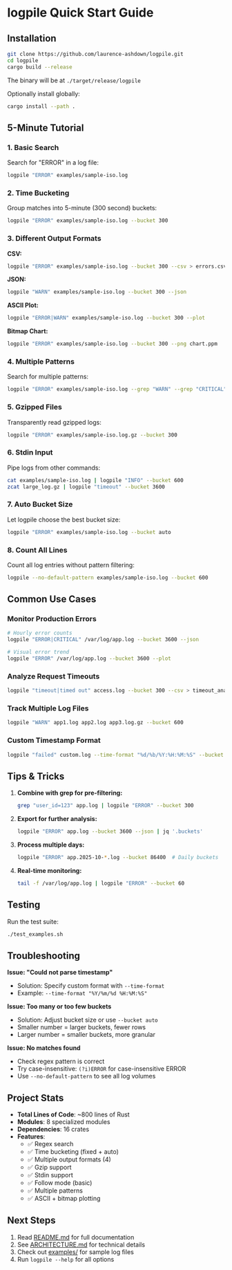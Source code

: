 # logpile Quick Start Guide

## Installation

```bash
git clone https://github.com/laurence-ashdown/logpile.git
cd logpile
cargo build --release
```

The binary will be at `./target/release/logpile`

Optionally install globally:
```bash
cargo install --path .
```

## 5-Minute Tutorial

### 1. Basic Search
Search for "ERROR" in a log file:
```bash
logpile "ERROR" examples/sample-iso.log
```

### 2. Time Bucketing
Group matches into 5-minute (300 second) buckets:
```bash
logpile "ERROR" examples/sample-iso.log --bucket 300
```

### 3. Different Output Formats

**CSV:**
```bash
logpile "ERROR" examples/sample-iso.log --bucket 300 --csv > errors.csv
```

**JSON:**
```bash
logpile "WARN" examples/sample-iso.log --bucket 300 --json
```

**ASCII Plot:**
```bash
logpile "ERROR|WARN" examples/sample-iso.log --bucket 300 --plot
```

**Bitmap Chart:**
```bash
logpile "ERROR" examples/sample-iso.log --bucket 300 --png chart.ppm
```

### 4. Multiple Patterns
Search for multiple patterns:
```bash
logpile "ERROR" examples/sample-iso.log --grep "WARN" --grep "CRITICAL" --bucket 600
```

### 5. Gzipped Files
Transparently read gzipped logs:
```bash
logpile "ERROR" examples/sample-iso.log.gz --bucket 300
```

### 6. Stdin Input
Pipe logs from other commands:
```bash
cat examples/sample-iso.log | logpile "INFO" --bucket 600
zcat large_log.gz | logpile "timeout" --bucket 3600
```

### 7. Auto Bucket Size
Let logpile choose the best bucket size:
```bash
logpile "ERROR" examples/sample-iso.log --bucket auto
```

### 8. Count All Lines
Count all log entries without pattern filtering:
```bash
logpile --no-default-pattern examples/sample-iso.log --bucket 600
```

## Common Use Cases

### Monitor Production Errors
```bash
# Hourly error counts
logpile "ERROR|CRITICAL" /var/log/app.log --bucket 3600 --json

# Visual error trend
logpile "ERROR" /var/log/app.log --bucket 3600 --plot
```

### Analyze Request Timeouts
```bash
logpile "timeout|timed out" access.log --bucket 300 --csv > timeout_analysis.csv
```

### Track Multiple Log Files
```bash
logpile "WARN" app1.log app2.log app3.log.gz --bucket 600
```

### Custom Timestamp Format
```bash
logpile "failed" custom.log --time-format "%d/%b/%Y:%H:%M:%S" --bucket 300
```

## Tips & Tricks

1. **Combine with grep for pre-filtering:**
   ```bash
   grep "user_id=123" app.log | logpile "ERROR" --bucket 300
   ```

2. **Export for further analysis:**
   ```bash
   logpile "ERROR" app.log --bucket 3600 --json | jq '.buckets'
   ```

3. **Process multiple days:**
   ```bash
   logpile "ERROR" app.2025-10-*.log --bucket 86400  # Daily buckets
   ```

4. **Real-time monitoring:**
   ```bash
   tail -f /var/log/app.log | logpile "ERROR" --bucket 60
   ```

## Testing

Run the test suite:
```bash
./test_examples.sh
```

## Troubleshooting

**Issue: "Could not parse timestamp"**
- Solution: Specify custom format with `--time-format`
- Example: `--time-format "%Y/%m/%d %H:%M:%S"`

**Issue: Too many or too few buckets**
- Solution: Adjust bucket size or use `--bucket auto`
- Smaller number = larger buckets, fewer rows
- Larger number = smaller buckets, more granular

**Issue: No matches found**
- Check regex pattern is correct
- Try case-insensitive: `(?i)ERROR` for case-insensitive ERROR
- Use `--no-default-pattern` to see all log volumes

## Project Stats

- **Total Lines of Code**: ~800 lines of Rust
- **Modules**: 8 specialized modules
- **Dependencies**: 16 crates
- **Features**: 
  - ✅ Regex search
  - ✅ Time bucketing (fixed + auto)
  - ✅ Multiple output formats (4)
  - ✅ Gzip support
  - ✅ Stdin support
  - ✅ Follow mode (basic)
  - ✅ Multiple patterns
  - ✅ ASCII + bitmap plotting

## Next Steps

1. Read [README.md](README.md) for full documentation
2. See [ARCHITECTURE.md](ARCHITECTURE.md) for technical details
3. Check out [examples/](examples/) for sample log files
4. Run `logpile --help` for all options



